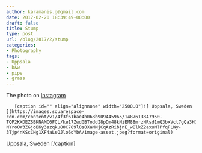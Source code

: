 ```yaml
---
author: karamanis.g@gmail.com
date: 2017-02-20 18:39:49+00:00
draft: false
title: Stump
type: post
url: /blog/2017/2/stump
categories:
- Photography
tags:
- Uppsala
- b&w
- pipe
- grass
---
```


The photo on [Instagram](https://instagram.com/p/BQvmSEZATsR/)


  
       [caption id="" align="alignnone" width="2500.0"]![ Uppsala, Sweden ](https://images.squarespace-cdn.com/content/v1/4f3f61bae4b063b909445965/1487613347950-TQP2KXDEZSBKNAMC6FCL/ke17ZwdGBToddI8pDm48kNiEM88mrzHRsd1mQ3bxVct7gQa3H78H3Y0txjaiv_0fDoOvxcdMmMKkDsyUqMSsMWxHk725yiiHCCLfrh8O1z4YTzHvnKhyp6Da-NYroOW3ZGjoBKy3azqku80C789l0s0XaMNjCqAzRibjnE_wBlkZ2axuMlPfqFLWy-3Tjp4nKScCHg1XF4aLsQJlo6oYbA/image-asset.jpeg?format=original)
 Uppsala, Sweden [/caption]
